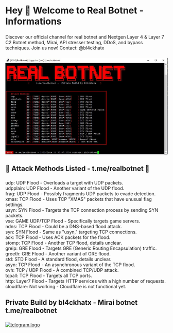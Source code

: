 <h1 align="left">Hey 👋 Welcome to Real Botnet - Informations</h1>

###

<p align="left">Discover our official channel for real botnet and Nextgen Layer 4 & Layer 7 C2 Botnet method, Mirai, API stresser testing, DDoS, and bypass techniques. Join us now!  Contact: @bl4ckhatx  
</p> 


###

<div align="center">
  <img   src="realbotnet.png"   />
</div>

###

<h2 align="left">🎯 Attack Methods Listed - t.me/realbotnet 💢</h2>

###

<p align="left">udp: UDP Flood - Overloads a target with UDP packets.<br>udpplain: UDP Flood - Another variant of the UDP flood.<br>frag: UDP Flood - Possibly fragments UDP packets to evade detection.<br>xmas: TCP Flood - Uses TCP "XMAS" packets that have unusual flag settings.<br>usyn: SYN Flood - Targets the TCP connection process by sending SYN packets.<br>vse: GAME UDP/TCP Flood - Specifically targets game servers.<br>ndns: TCP Flood - Could be a DNS-based flood attack.<br>syn: SYN Flood - Same as "usyn," targeting TCP connections.<br>ack: TCP Flood - Uses ACK packets for the flood.<br>stomp: TCP Flood - Another TCP flood, details unclear.<br>greip: GRE Flood - Targets GRE (Generic Routing Encapsulation) traffic.<br>greeth: GRE Flood - Another variant of GRE flood.<br>std: STD Flood - A standard flood, details unclear.<br>asyn: TCP Flood - An asynchronous variant of the TCP flood.<br>ovh: TCP / UDP Flood - A combined TCP/UDP attack.<br>tcpall: TCP Flood - Targets all TCP ports.<br>http: Layer7 Flood - Targets HTTP services with a high number of requests.<br>cloudflare: Not working - Cloudflare is not functional yet.</p>

###

<h2 align="left">Private Build by bl4ckhatx - Mirai botnet t.me/realbotnet</h2>

###

<p align="left"></p>

###

<div align="left">
  <a href="https://t.me/realbotnet" target="_blank">
    <img src="https://raw.githubusercontent.com/maurodesouza/profile-readme-generator/master/src/assets/icons/social/telegram/default.svg" width="52" height="40" alt="telegram logo"  />
  </a>
</div>

###
